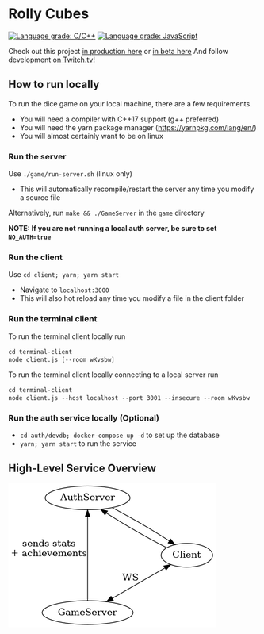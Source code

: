 # Rolly Cubes
[![Language grade: C/C++](https://img.shields.io/lgtm/grade/cpp/g/cgsdev0/rollycubes.svg?logo=lgtm&logoWidth=18)](https://lgtm.com/projects/g/cgsdev0/rollycubes/context:cpp)
[![Language grade: JavaScript](https://img.shields.io/lgtm/grade/javascript/g/cgsdev0/rollycubes.svg?logo=lgtm&logoWidth=18)](https://lgtm.com/projects/g/cgsdev0/rollycubes/context:javascript)

Check out this project [in production here](https://rollycubes.com/) or [in beta here](https://beta.rollycubes.com/)
And follow development [on Twitch.tv](https://twitch.tv/badcop_)!

## How to run locally

To run the dice game on your local machine, there are a few requirements.
* You will need a compiler with C++17 support (g++ preferred)
* You will need the yarn package manager (https://yarnpkg.com/lang/en/)
* You will almost certainly want to be on linux

### Run the server
Use `./game/run-server.sh` (linux only)
  - This will automatically recompile/restart the server any time you modify a source file

Alternatively, run `make && ./GameServer` in the `game` directory

**NOTE: If you are not running a local auth server, be sure to set `NO_AUTH=true`**

### Run the client
Use `cd client; yarn; yarn start`
  - Navigate to `localhost:3000`
  - This will also hot reload any time you modify a file in the client folder

### Run the terminal client
To run the terminal client locally run
```
cd terminal-client
node client.js [--room wKvsbw]
```

To run the terminal client locally connecting to a local server run
```
cd terminal-client
node client.js --host localhost --port 3001 --insecure --room wKvsbw
```

### Run the auth service locally (Optional)
- `cd auth/devdb; docker-compose up -d` to set up the database
- `yarn; yarn start` to run the service

## High-Level Service Overview
![Service architecture graph](/docs/system-graph.png?raw=true "Service architecture graph")
